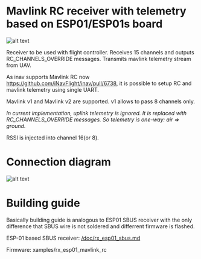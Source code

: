 # Mavlink RC receiver with telemetry based on ESP01/ESP01s board

![alt text](https://raw.githubusercontent.com/RomanLut/hx_espnow_rc/main/doc/esp01_sbus2.jpg "ESP01 sbus2")

Receiver to be used with flight controller. Receives 15 channels and outputs RC_CHANNELS_OVERRIDE messages.
Transmits mavlink telemetry stream from UAV. 

As inav supports Mavlink RC now https://github.com/iNavFlight/inav/pull/6738, it is possible to setup RC and mavlink telemetry using single UART.

Mavlink v1 and Mavlink v2 are supported. v1 allows to pass 8 channels only.
        
*In current implementation, uplink telemetry is ignored. It is replaced with RC_CHANNELS_OVERRIDE messages. So telemetry is one-way: air => ground.*

RSSI is injected into channel 16(or 8).

# Connection diagram

![alt text](https://raw.githubusercontent.com/RomanLut/hx_espnow_rc/main/doc/esp01_mavlink_rc_connections.jpg "ESP01 mavlink rc connections")

# Building guide

Basically building guide is analogous to ESP01 SBUS receiver with the only difference that SBUS wire is not soldered and differrent firmware is flashed.

ESP-01 based SBUS receiver: [/doc/rx_esp01_sbus.md](/doc/rx_esp01_sbus.md)

Firmware: xamples/rx_esp01_mavlink_rc

